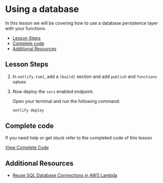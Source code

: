 # Using a database

In this lesson we will be covering how to use a database persistence layer with your functions.

- [Lesson Steps](#lesson-steps)
- [Complete code](#complete-code)
- [Additional Resources](#additional-resources)

## Lesson Steps

2. In `netlify.toml`, add a `[build]` section and add `publish` and `functions` values

3. Now deploy the `cors` enabled endpoint.

    Open your terminal and run the following command:

    ```bash
    netlify deploy
    ```


## Complete code

If you need help or get stuck refer to the completed code of this lesson

[View Complete Code](https://github.com/DavidWells/netlify-functions-workshop/tree/master/lessons-code-complete/core-concepts/6-using-a-database)


## Additional Resources

- [Reuse SQL Database Connections in AWS Lambda](https://www.jeremydaly.com/reuse-database-connections-aws-lambda/)
